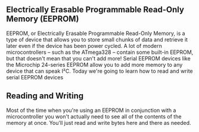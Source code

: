 ## Electrically Erasable Programmable Read-Only Memory (EEPROM)
EEPROM, or Electrically Erasable Programmable Read-Only Memory, is a type of device that allows you to store small chunks of data and retrieve it later even if the device has been power cycled. A lot of modern microcontrollers – such as the ATmega328 – contain some built-in EEPROM, but that doesn't mean that you can't add more! Serial EEPROM devices like the Microchip 24-series EEPROM allow you to add more memory to any device that can speak I²C. Today we're going to learn how to read and write serial EEPROM devices 
## Reading and Writing
Most of the time when you're using an EEPROM in conjunction with a microcontroller you won't actually need to see all of the contents of the memory at once. You'll just read and write bytes here and there as needed.
